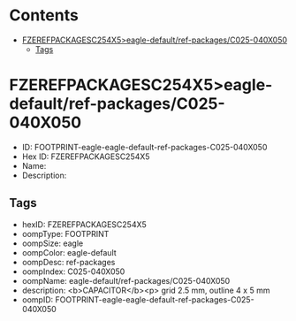 



Contents
========

* [FZEREFPACKAGESC254X5>eagle-default/ref-packages/C025-040X050](#fzerefpackagesc254x5eagle-defaultref-packagesc025-040x050)
	* [Tags](#tags)

# FZEREFPACKAGESC254X5>eagle-default/ref-packages/C025-040X050

- ID: FOOTPRINT-eagle-eagle-default-ref-packages-C025-040X050
- Hex ID: FZEREFPACKAGESC254X5
- Name: 
- Description: 

## Tags

- hexID: FZEREFPACKAGESC254X5
- oompType: FOOTPRINT
- oompSize: eagle
- oompColor: eagle-default
- oompDesc: ref-packages
- oompIndex: C025-040X050
- oompName: eagle-default/ref-packages/C025-040X050
- description: &lt;b&gt;CAPACITOR&lt;/b&gt;&lt;p&gt;&#xD;
grid 2.5 mm, outline 4 x 5 mm
- oompID: FOOTPRINT-eagle-eagle-default-ref-packages-C025-040X050
